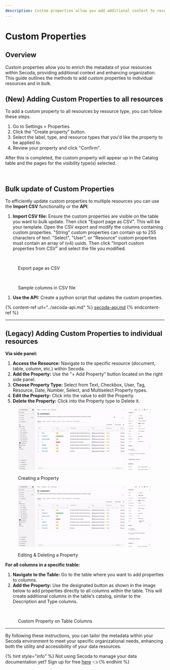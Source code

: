 ```yaml
---
description: Custom properties allow you add additional context to resources in Secoda.
---
```


# Custom Properties

## Overview

Custom properties allow you to enrich the metadata of your resources within Secoda, providing additional context and enhancing organization. This guide outlines the methods to add custom properties to individual resources and in bulk.

## (New) Adding Custom Properties to all resources

To add a custom property to all resources by resource type, you can follow these steps.&#x20;

1. Go to Settings > Properties.
2. Click the "Create property" button.&#x20;
3. Select the label, type, and resource types that you'd like the property to be applied to.
4. Review your property and click "Confirm".

After this is completed, the custom property will appear up in the Catalog table and the pages for the visibility type(s) selected.&#x20;

<figure><img src="../.gitbook/assets/Kapture 2024-10-22 at 18.00.31.gif" alt=""><figcaption></figcaption></figure>

## Bulk update of Custom Properties

To efficiently update custom properties to multiple resources you can use the **Import CSV** functionality or the **API**:

1. **Import CSV file:** Ensure the custom properties are visible on the table you want to bulk update. Then click "Export page as CSV". This will be your template. Open the CSV export and modify the columns containing custom properties. "String" custom properties can contain up to 255 characters of text. "Select", "User", or "Resource" custom properties must contain an array of (v4) uuids. Then click "Import custom properties from CSV" and select the file you modified.

<figure><img src="../.gitbook/assets/Screenshot 2024-11-27 at 10.01.19 AM.png" alt=""><figcaption><p>Export page as CSV</p></figcaption></figure>

<figure><img src="../.gitbook/assets/Screenshot 2024-11-27 at 10.07.47 AM.png" alt=""><figcaption><p>Sample columns in CSV file</p></figcaption></figure>

1. **Use the API:** Create a python script that updates the custom properties.

{% content-ref url="../secoda-api.md" %}
[secoda-api.md](../secoda-api.md)
{% endcontent-ref %}

***

## (Legacy) Adding Custom Properties to individual resources

**Via side panel:**

1. **Access the Resource:** Navigate to the specific resource (document, table, column, etc.) within Secoda.
2. **Add the Property:** Use the "+ Add Property" button located on the right side panel.
3. **Choose Property Type:** Select from Text, Checkbox, User, Tag, Resource, Date, Number, Select, and Multiselect Property types.
4. **Edit the Property:** Click into the value to edit the Property.
5. **Delete the Property:** Click into the Property type to Delete it.

<figure><img src="../.gitbook/assets/Kapture 2024-06-05 at 13.58.01.gif" alt=""><figcaption><p>Creating a Property</p></figcaption></figure>

<figure><img src="../.gitbook/assets/Kapture 2024-06-05 at 13.58.39 (1).gif" alt=""><figcaption><p>Editing &#x26; Deleting a Property</p></figcaption></figure>

**For all columns in a specific trable:**

1. **Navigate to the Table:** Go to the table where you want to add properties to columns.
2. **Add the Property:** Use the designated button as shown in the image below to add properties directly to all columns within the table. This will create additional columns in the table's catalog, similar to the Description and Type columns.

<figure><img src="../.gitbook/assets/Screenshot 2024-07-02 at 4.32.04 PM.png" alt=""><figcaption><p>Custom Property on Table Columns</p></figcaption></figure>

***



By following these instructions, you can tailor the metadata within your Secoda environment to meet your specific organizational needs, enhancing both the utility and accessibility of your data resources.



{% hint style="info" %}
Not using Secoda to manage your data documentation yet? Sign up for free [here](http://app.secoda.co/) 👈
{% endhint %}
